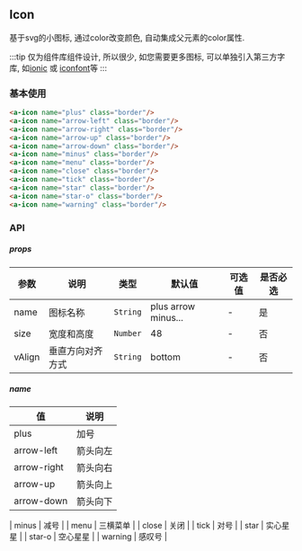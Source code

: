 ## Icon
基于svg的小图标, 通过color改变颜色, 自动集成父元素的color属性.

:::tip
仅为组件库组件设计, 所以很少, 如您需要更多图标, 可以单独引入第三方字库, 如[ionic](https://ionicframework.com/docs/ionicons/) 或 [iconfont](http://www.iconfont.cn/)等
:::

### 基本使用
``` html
<a-icon name="plus" class="border"/>
<a-icon name="arrow-left" class="border"/>
<a-icon name="arrow-right" class="border"/>
<a-icon name="arrow-up" class="border"/>
<a-icon name="arrow-down" class="border"/>
<a-icon name="minus" class="border"/>
<a-icon name="menu" class="border"/>
<a-icon name="close" class="border"/>
<a-icon name="tick" class="border"/>
<a-icon name="star" class="border"/>
<a-icon name="star-o" class="border"/>
<a-icon name="warning" class="border"/>
```

### API

##### props
| 参数 | 说明 | 类型 | 默认值 | 可选值 |是否必选
|-----------|-----------|-----------|-------------|-------------|-------------|
| name | 图标名称 | `String` | plus arrow minus... |-|是|
| size | 宽度和高度 | `Number` | 48 |-|否|
| vAlign | 垂直方向对齐方式 | `String` | bottom |-|否|

##### name 
| 值 | 说明 | 
|-----------|-----------|
| plus | 加号 | 
| arrow-left | 箭头向左 | 
| arrow-right | 箭头向右 | 
| arrow-up | 箭头向上 | 
| arrow-down | 箭头向下 | 

| minus | 减号 | 
| menu | 三横菜单 | 
| close | 关闭 | 
| tick | 对号 | 
| star | 实心星星 | 
| star-o | 空心星星 | 
| warning | 感叹号 |

